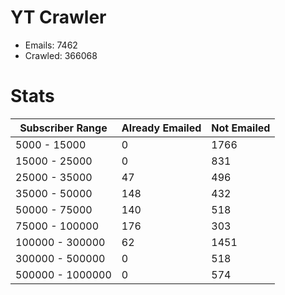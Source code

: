 # YT Crawler
- Emails: 7462
- Crawled: 366068

# Stats
| Subscriber Range  | Already Emailed | Not Emailed |
|-------|-------|-------|
| 5000 - 15000 | 0 | 1766 |
| 15000 - 25000 | 0 | 831 |
| 25000 - 35000 | 47 | 496 |
| 35000 - 50000 | 148 | 432 |
| 50000 - 75000 | 140 | 518 |
| 75000 - 100000 | 176 | 303 |
| 100000 - 300000 | 62 | 1451 |
| 300000 - 500000 | 0 | 518 |
| 500000 - 1000000 | 0 | 574 |
